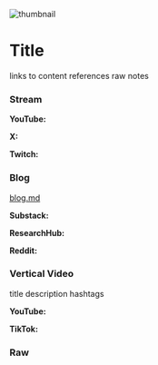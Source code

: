 ![thumbnail](thumbnail.png)

# Title

links to content
references
raw notes

### Stream

**YouTube:**

**X:**

**Twitch:**


### Blog

[blog.md](blog.md)

**Substack:**

**ResearchHub:**

**Reddit:**


### Vertical Video

title
description
hashtags

**YouTube:**

**TikTok:**


### Raw

